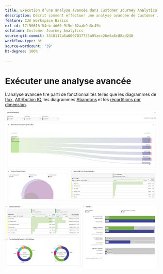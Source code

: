 ```yaml
---
title: Exécution d’une analyse avancée dans Customer Journey Analytics
description: Décrit comment effectuer une analyse avancée de Customer Journey Analytics dans Espace de travail.
feature: CJA Workspace Basics
exl-id: 17f50618-54eb-4d60-9f5e-62aab9a3c49b
solution: Customer Journey Analytics
source-git-commit: 3348117a5a6007017735a95aec26e6a8c88ad248
workflow-type: ht
source-wordcount: '39'
ht-degree: 100%

---
```


# Exécuter une analyse avancée

L’analyse avancée tire parti de fonctionnalités telles que les diagrammes de [flux](/help/analysis-workspace/visualizations/c-flow/flow.md), [Attribution IQ](/help/analysis-workspace/attribution/overview.md), les diagrammes [Abandons](/help/analysis-workspace/visualizations/fallout/fallout-flow.md) et les [répartitions par dimension](/help/components/dimensions/t-breakdown-fa.md).

![Capture d’écran 1 de espace de travail](assets/cja-adv-analysis1.png)

![Capture d’écran 2 de espace de travail](assets/cja-adv-analysis2.png)
